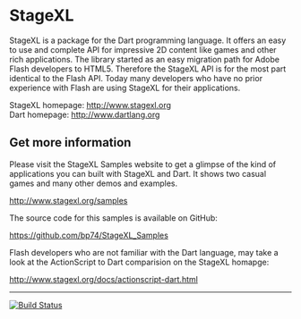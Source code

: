 # StageXL

StageXL is a package for the Dart programming language. It offers an easy to use and complete API for impressive 2D content like games and other rich applications. The library started as an easy migration path for Adobe Flash developers to HTML5. Therefore the StageXL API is for the most part identical to the Flash API. Today many developers who have no prior experience with Flash are using StageXL for their applications.

StageXL homepage: <http://www.stagexl.org><br>
Dart homepage: <http://www.dartlang.org>

## Get more information

Please visit the StageXL Samples website to get a glimpse of the kind of applications you can built with StageXL and Dart. It shows two casual games and many other demos and examples. 

<http://www.stagexl.org/samples>

The source code for this samples is available on GitHub:

<https://github.com/bp74/StageXL_Samples>

Flash developers who are not familiar with the Dart language, may take a look at the ActionScript to Dart comparision on the StageXL homapge:

<http://www.stagexl.org/docs/actionscript-dart.html>

---

[![Build Status](https://drone.io/github.com/bp74/StageXL/status.png)](https://drone.io/github.com/bp74/StageXL/latest)
